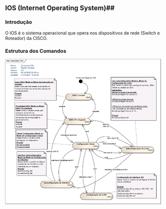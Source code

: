 ## IOS (Internet Operating System)##

### Introdução 
>
O IOS é o sistema operacional que opera nos dispositivos de rede (Switch e Roteador) da CISCO.
>

### Estrutura dos Comandos 
>

>

![This is a alt text.](/99-figuras/comandos_IOS.png "Estrutura dos comandos IOS.")
